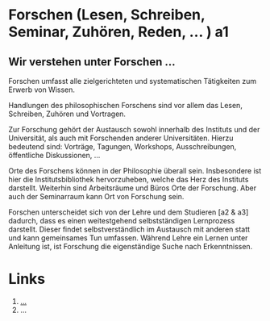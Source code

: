 <!---
   NAME - The NAME of this project is:
ethos

  FILE - The FILENAME of the current file is:
/a1.md

  CREATION - This project was CREATED on:
2017-01-28-16:15:00 UTC

  MODIFICATION - This project was last MODIFIED on:
2017-01-28-16:15:00 UTC

  VERSION - The current VERSION of this project is:
<git-commit-hash>-2017-01-28-16:15:00 UTC

  CREATOR(S) - This project was CREATED by:
Michael Czechowski, Martin Maga

  CONTACT - You can CONTACT the creator(s) or developer(s) of this project at:
E-Mail: mail@martinmaga.de

  COPYRIGHT - The COPYRIGHT holder of this project is:
COPYRIGHT (c) 2016 Martin Maga

  LICENSE - This project is LICENSED under the following license:
Martin Maga 2016 CC BY-SA 4.0 https://creativecommons.org

  SUBFILE – This is a SUBFILE! For more INFORMATION on this project go to:
/README.md
--->

# Forschen (Lesen, Schreiben, Seminar, Zuhören, Reden, … ) a1
## Wir verstehen unter Forschen …

Forschen umfasst alle zielgerichteten und systematischen Tätigkeiten zum Erwerb
von Wissen.

Handlungen des philosophischen Forschens sind vor allem das Lesen, Schreiben, Zuhören und Vortragen.

Zur Forschung gehört der Austausch sowohl innerhalb des Instituts und der Universität, als auch mit Forschenden anderer Universitäten. Hierzu bedeutend sind: Vorträge, Tagungen, Workshops, Ausschreibungen, öffentliche Diskussionen, ...

Orte des Forschens können in der Philosophie überall sein. Insbesondere ist hier die Institutsbibliothek hervorzuheben, welche das Herz des Instituts darstellt. Weiterhin sind Arbeitsräume und Büros Orte der Forschung. Aber auch der Seminarraum kann Ort von Forschung sein.

Forschen unterscheidet sich von der Lehre und dem Studieren [a2 & a3] dadurch, dass es einen weitestgehend selbstständigen Lernprozess darstellt. Dieser findet selbstverständlich im Austausch mit anderen statt und kann gemeinsames Tun umfassen. Während Lehre ein Lernen unter Anleitung ist, ist Forschung die eigenständige Suche nach Erkenntnissen.


# Links
1. […](…)
2. …
